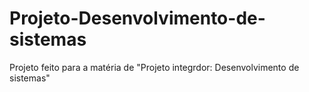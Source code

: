 # Projeto-Desenvolvimento-de-sistemas
Projeto feito para a matéria de "Projeto integrdor: Desenvolvimento de sistemas"
